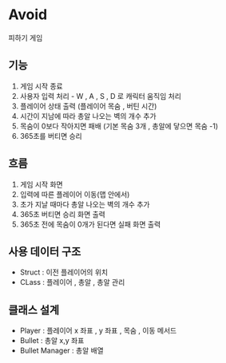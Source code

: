# Avoid
 피하기 게임

## 기능
 1. 게임 시작 종료
 2. 사용자 입력 처리 - W , A , S , D 로 캐릭터 움직임 처리
 3. 플레이어 상태 출력 (플레이어 목숨 , 버틴 시간)
 4. 시간이 지남에 따라 총알 나오는 벽의 개수 추가
 5. 목숨이 0보다 작아지면 패배 (기본 목숨 3개 , 총알에 닿으면 목숨 -1)
 6. 365초를 버티면 승리


## 흐름
 1. 게임 시작 화면
 2. 입력에 따른 플레이어 이동(맵 안에서)
 3. 초가 지날 때마다 총알 나오는 벽의 개수 추가
 4. 365초 버티면 승리 화면 출력
 5. 365초 전에 목숨이 0개가 된다면 실패 화면 출력


## 사용 데이터 구조
 * Struct : 이전 플레이어의 위치
 * CLass : 플레이어 , 총알 , 총알 관리

## 클래스 설계 
 * Player : 플레이어 x 좌표 , y 좌표 , 목숨 , 이동 메서드
 * Bullet : 총알 x,y 좌표
 * Bullet Manager : 총알 배열

